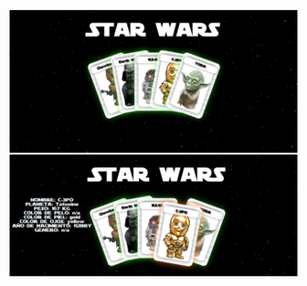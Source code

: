 ![CARTAS](https://github.com/inesph1/STAR_WARS/blob/master/Imagenes/PREVISUALIZACION/STARWARS.png)
![CARTA SELECCIONADA](https://github.com/inesph1/STAR_WARS/blob/master/Imagenes/PREVISUALIZACION/STARWARS-seleccionado.png)
